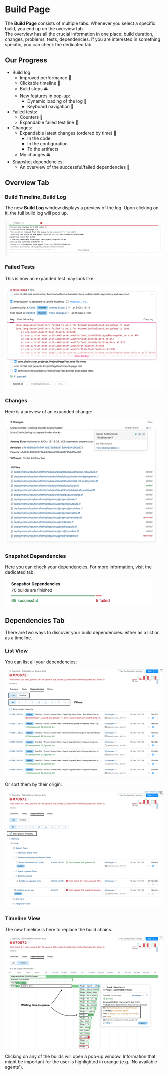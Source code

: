 # Build Page

The __Build Page__ consists of multiple tabs. Whenever you select a specific build,
you end up on the overview tab. <br>
The overview has all the crucial information in one place: build duration, 
changes, problems, tests, dependencies. If you are interested in something specific,
you can check the dedicated tab. 

## Our Progress

* Build log:
    * Improved performance :checkered_flag: 
    * Clickable timeline :checkered_flag: 
    * Build steps :oncoming_automobile:
    * New features in pop-up:
        * Dynamic loading of the log :checkered_flag: 
        * Keyboard navigation :checkered_flag: 
* Failed tests:
    * Counters :checkered_flag:  
    * Expandable failed test line :checkered_flag: 
* Changes:
    * Expandable latest changes (ordered by time) :checkered_flag: 
        * In the code
        * In the configuration
        * To the artifacts
    * My changes :oncoming_automobile: 
* Snapshot dependencies:
    * An overview of the successful/failed dependencies :checkered_flag:

## Overview Tab

### Build Timeline, Build Log

The new __Build Log__ window displays a preview of the log. Upon clicking on it, 
the full build log will pop up.

<img src="Images/build_overview_timeline.png">

### Failed Tests

This is how an expanded test may look like:

<img src="Images/build_overview_tests.png">  

### Changes

Here is a preview of an expanded change:

<img src="Images/build_overview_changes.png">

### Snapshot Dependencies

Here you can check your dependencies. For more information, visit the dedicated tab. 

<img height="87" width="471" src="Images/build_overview_dependencies.png">  

## Dependencies Tab

There are two ways to discover your build dependencies: either as a list or as a timeline.

### List View 

You can list all your dependencies:

<img src="Images/dependencies_list.png">

Or sort them by their origin:

<img src="Images/dependencies_hierarchy.png">

### Timeline View

The new timeline is here to replace the build chains. 

<img src="Images/dependencies_timeline.png">

Clicking on any of the builds will open a pop-up window. Information that might be 
important for the user is highlighted in orange (e.g. 'No available agents').
    
